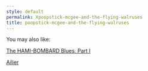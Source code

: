 ```yaml
---
style: default
permalink: Xpoopstick-mcgee-and-the-flying-walruses
title: poopstick-mcgee-and-the-flying-walruses
---
```

You may also like:

[The HAMI-BOMBARD Blues, Part I](http://scp-wiki.net/hamibombard1)

[Ailier](http://scp-wiki.net/ailier)
